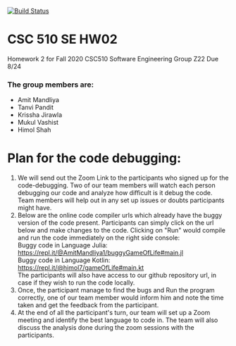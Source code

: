 [![Build Status](https://travis-ci.org/AmitMandliya/gameOfLife.svg?branch=master)](https://travis-ci.org/AmitMandliya/gameOfLife)

# CSC 510 SE HW02
Homework 2 for Fall 2020 CSC510 Software Engineering Group Z22
Due 8/24

### The group members are:
* Amit Mandliya
* Tanvi Pandit
* Krissha Jirawla
* Mukul Vashist
* Himol Shah

# Plan for the code debugging:

1. We will send out the Zoom Link to the participants who signed up for the code-debugging. Two of our team members will watch each person debugging our code and analyze how difficult is it debug the code. Team members will help out in any set up issues or doubts participants might have.
2. Below are the online code compiler urls which already have the buggy version of the code present. Participants can simply click on the url below and make changes to the code. Clicking on "Run" would compile and run the code immediately on the right side console:<br>
Buggy code in Language Julia: https://repl.it/@AmitMandliya1/buggyGameOfLife#main.jl <br>
Buggy code in Language Kotlin: https://repl.it/@himol7/gameOfLife#main.kt <br>
The participants will also have access to our github repository url, in case if they wish to run the code locally.
3. Once, the participant manage to find the bugs and Run the program correctly, one of our team member would inform him and note the time taken and get the feedback from the participant.
4. At the end of all the participant's turn, our team will set up a Zoom meeting and identify the best language to code in. The team will also discuss the analysis done during the zoom sessions with the participants.
